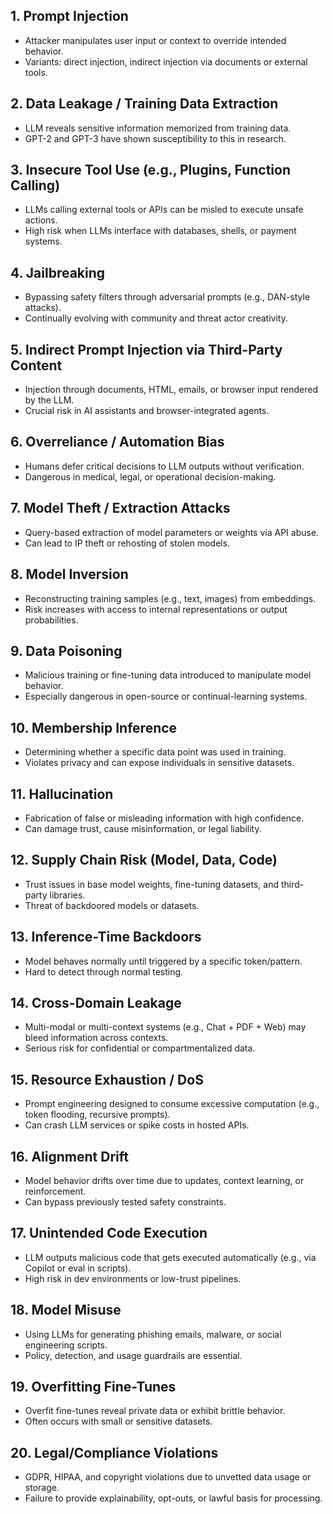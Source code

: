 ## 1. Prompt Injection
- Attacker manipulates user input or context to override intended behavior.
- Variants: direct injection, indirect injection via documents or external tools.

## 2. Data Leakage / Training Data Extraction
- LLM reveals sensitive information memorized from training data.
- GPT-2 and GPT-3 have shown susceptibility to this in research.

## 3. Insecure Tool Use (e.g., Plugins, Function Calling)
- LLMs calling external tools or APIs can be misled to execute unsafe actions.
- High risk when LLMs interface with databases, shells, or payment systems.

## 4. Jailbreaking
- Bypassing safety filters through adversarial prompts (e.g., DAN-style attacks).
- Continually evolving with community and threat actor creativity.

## 5. Indirect Prompt Injection via Third-Party Content
- Injection through documents, HTML, emails, or browser input rendered by the LLM.
- Crucial risk in AI assistants and browser-integrated agents.

## 6. Overreliance / Automation Bias
- Humans defer critical decisions to LLM outputs without verification.
- Dangerous in medical, legal, or operational decision-making.

## 7. Model Theft / Extraction Attacks
- Query-based extraction of model parameters or weights via API abuse.
- Can lead to IP theft or rehosting of stolen models.

## 8. Model Inversion
- Reconstructing training samples (e.g., text, images) from embeddings.
- Risk increases with access to internal representations or output probabilities.

## 9. Data Poisoning
- Malicious training or fine-tuning data introduced to manipulate model behavior.
- Especially dangerous in open-source or continual-learning systems.

## 10. Membership Inference
- Determining whether a specific data point was used in training.
- Violates privacy and can expose individuals in sensitive datasets.

## 11. Hallucination
- Fabrication of false or misleading information with high confidence.
- Can damage trust, cause misinformation, or legal liability.

## 12. Supply Chain Risk (Model, Data, Code)
- Trust issues in base model weights, fine-tuning datasets, and third-party libraries.
- Threat of backdoored models or datasets.

## 13. Inference-Time Backdoors
- Model behaves normally until triggered by a specific token/pattern.
- Hard to detect through normal testing.

## 14. Cross-Domain Leakage
- Multi-modal or multi-context systems (e.g., Chat + PDF + Web) may bleed information across contexts.
- Serious risk for confidential or compartmentalized data.

## 15. Resource Exhaustion / DoS
- Prompt engineering designed to consume excessive computation (e.g., token flooding, recursive prompts).
- Can crash LLM services or spike costs in hosted APIs.

## 16. Alignment Drift
- Model behavior drifts over time due to updates, context learning, or reinforcement.
- Can bypass previously tested safety constraints.

## 17. Unintended Code Execution
- LLM outputs malicious code that gets executed automatically (e.g., via Copilot or eval in scripts).
- High risk in dev environments or low-trust pipelines.

## 18. Model Misuse
- Using LLMs for generating phishing emails, malware, or social engineering scripts.
- Policy, detection, and usage guardrails are essential.

## 19. Overfitting Fine-Tunes
- Overfit fine-tunes reveal private data or exhibit brittle behavior.
- Often occurs with small or sensitive datasets.

## 20. Legal/Compliance Violations
- GDPR, HIPAA, and copyright violations due to unvetted data usage or storage.
- Failure to provide explainability, opt-outs, or lawful basis for processing.